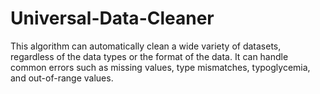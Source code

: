# Universal-Data-Cleaner
This algorithm can automatically clean a wide variety of datasets, regardless of the data types or the format of the data. It can handle common errors such as missing values, type mismatches, typoglycemia, and out-of-range values.
